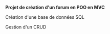 **Projet de création d'un forum en POO en MVC**


Création d'une base de données SQL 

Gestion d'un CRUD